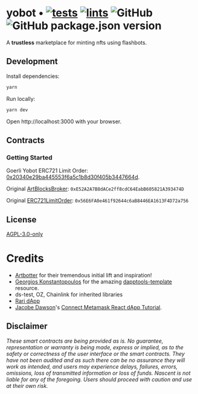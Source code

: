 # yobot • [![tests](https://github.com/nascentxyz/yobot/actions/workflows/tests.yml/badge.svg)](https://github.com/nascentxyz/yobot/actions/workflows/tests.yml) [![lints](https://github.com/nascentxyz/yobot/actions/workflows/lints.yml/badge.svg)](https://github.com/nascentxyz/yobot/actions/workflows/lints.yml) ![GitHub](https://img.shields.io/github/license/nascentxyz/yobot) ![GitHub package.json version](https://img.shields.io/github/package-json/v/nascentxyz/yobot)

A **trustless** marketplace for minting nfts using flashbots.

## Development

Install dependencies:
```sh
yarn
```

Run locally:
```sh
yarn dev
```

Open http://localhost:3000 with your browser.
## Contracts

### Getting Started

Goerli Yobot ERC721 Limit Order: [0x20340e29ba445553f6a5c1b8d30f405b3447664d](https://goerli.etherscan.io/address/0x20340e29ba445553f6a5c1b8d30f405b3447664d).

Original [ArtBlocksBroker](https://etherscan.io/address/0xE52A2A7B8dACe2ff8cdC64EabB605821A393474D#code): `0xE52A2A7B8dACe2ff8cdC64EabB605821A393474D`

Original [ERC721LimitOrder](https://etherscan.io/address/0x56E6FA0e461f92644c6aB8446EA1613F4D72a756#code): `0x56E6FA0e461f92644c6aB8446EA1613F4D72a756`


## License

[AGPL-3.0-only](https://github.com/nascentxyz/yobot/blob/master/LICENSE)

# Credits

- [Artbotter](https://artbotter.io) for their tremendous initial lift and inspiration!
- [Georgios Konstantopoulos](https://github.com/gakonst) for the amazing [dapptools-template](https://github.com/gakonst/dapptools-template) resource.
- ds-test, OZ, Chainlink for inherited libraries
- [Rari dApp](https://github.com/Rari-Capital/rari-dApp/tree/master/src)
- [Jacobe Dawson](https://github.com/jacobedawson)'s [Connect Metamask React dApp Tutorial](https://dev.to/jacobedawson/build-a-web3-dapp-in-react-login-with-metamask-4chp).

## Disclaimer

_These smart contracts are being provided as is. No guarantee, representation or warranty is being made, express or implied, as to the safety or correctness of the user interface or the smart contracts. They have not been audited and as such there can be no assurance they will work as intended, and users may experience delays, failures, errors, omissions, loss of transmitted information or loss of funds. Nascent is not liable for any of the foregoing. Users should proceed with caution and use at their own risk._
